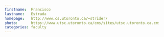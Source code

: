 ```yaml
---
firstname:  Francisco
lastname:   Estrada
homepage:   http://www.cs.utoronto.ca/~strider/
photo:      https://www.utsc.utoronto.ca/cms/sites/utsc.utoronto.ca.cms/files/styles/portrait/public/images/people/Estrada%2C%20Paco.jpeg?h=c3bcf599&itok=ZTn43ay3
categories: faculty
---
```

